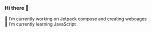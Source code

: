 ### Hi there 👋

🔭 I’m currently working on Jetpack compose and creating weboages </br>
 🌱 I’m currently learning JavaScript
 
<!--
**surendar4/surendar4** is a ✨ _special_ ✨ repository because its `README.md` (this file) appears on your GitHub profile.

Here are some ideas to get you started:

- 👯 I’m looking to collaborate on ...
- 🤔 I’m looking for help with 
- 💬 Ask me about ...
- 📫 How to reach me: ...
- 😄 Pronouns: ...
- ⚡ Fun fact: ...
-->
